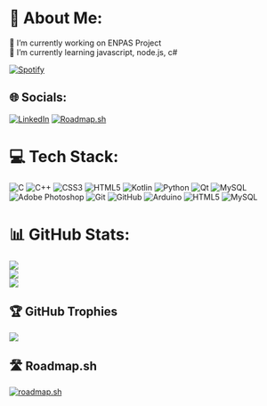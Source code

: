 # 💫 About Me:
🔭 I’m currently working on ENPAS Project<br>🌱 I’m currently learning javascript, node.js, c#<br>

[![Spotify](https://novatorem-metehans-projects-dd2c0ea0.vercel.app/api/spotify)](https://open.spotify.com/user/attila6114?si=6d8ab9aac9b541ee)


## 🌐 Socials:
[![LinkedIn](https://img.shields.io/badge/LinkedIn-%230077B5.svg?logo=linkedin&logoColor=white)](https://www.linkedin.com/in/metehangunen/) 
[![Roadmap.sh](https://img.shields.io/badge/Roadmap-%23121011.svg?logo=roadmap&logoColor=white)](https://roadmap.sh/u/metehangnn)

# 💻 Tech Stack:
![C](https://img.shields.io/badge/c-%2300599C.svg?style=for-the-badge&logo=c&logoColor=white) ![C++](https://img.shields.io/badge/c++-%2300599C.svg?style=for-the-badge&logo=c%2B%2B&logoColor=white) ![CSS3](https://img.shields.io/badge/css3-%231572B6.svg?style=for-the-badge&logo=css3&logoColor=white) ![HTML5](https://img.shields.io/badge/html5-%23E34F26.svg?style=for-the-badge&logo=html5&logoColor=white) ![Kotlin](https://img.shields.io/badge/kotlin-%237F52FF.svg?style=for-the-badge&logo=kotlin&logoColor=white) ![Python](https://img.shields.io/badge/python-3670A0?style=for-the-badge&logo=python&logoColor=ffdd54) ![Qt](https://img.shields.io/badge/Qt-%23217346.svg?style=for-the-badge&logo=Qt&logoColor=white) ![MySQL](https://img.shields.io/badge/mysql-4479A1.svg?style=for-the-badge&logo=mysql&logoColor=white) ![Adobe Photoshop](https://img.shields.io/badge/adobe%20photoshop-%2331A8FF.svg?style=for-the-badge&logo=adobe%20photoshop&logoColor=white) ![Git](https://img.shields.io/badge/git-%23F05033.svg?style=for-the-badge&logo=git&logoColor=white) ![GitHub](https://img.shields.io/badge/github-%23121011.svg?style=for-the-badge&logo=github&logoColor=white) ![Arduino](https://img.shields.io/badge/-Arduino-00979D?style=for-the-badge&logo=Arduino&logoColor=white) ![HTML5](https://img.shields.io/badge/html5-%23E34F26.svg?style=for-the-badge&logo=html5&logoColor=white) ![MySQL](https://img.shields.io/badge/mysql-4479A1.svg?style=for-the-badge&logo=mysql&logoColor=white)
# 📊 GitHub Stats:
![](https://github-readme-stats-two-sable-69.vercel.app/api?username=Metrohan&theme=radical&hide_border=false&include_all_commits=true&count_private=true)<br/>
![](https://github-readme-streak-stats.herokuapp.com/?user=Metrohan&theme=radical&hide_border=false)<br/>
![](https://github-readme-stats-two-sable-69.vercel.app/api/top-langs/?username=Metrohan&theme=radical&hide_border=false&include_all_commits=true&count_private=true&layout=compact)

## 🏆 GitHub Trophies
![](https://github-profile-trophy.vercel.app/?username=Metrohan&theme=radical&no-frame=false&no-bg=false&margin-w=4)

## 🛣️ Roadmap.sh
[![roadmap.sh](https://roadmap.sh/card/wide/67b8f2f2a8c88d6e35dcf325?variant=dark)](https://roadmap.sh)
<!-- Proudly created with GPRM ( https://gprm.itsvg.in ) -->
